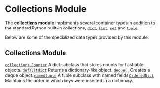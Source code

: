 # Collections Module

The **collections module** implements several container types in addition to the standard Python built-in collections, [`dict`](./dict.md), [`list`](./list.md), [`set`](./set.md) and [`tuple`](./tuple.md).

Below are some of the specialized data types provided by this module.

## Collections Module
[`collections.Counter`](./collections_module/collections_counter.md)
A dict subclass that stores counts for hashable objects.
[`defaultdict`](./collections_module/default_dict.md)
Returns a dictionary-like object.
[`deque()`](./collections_module/deque.md)
Creates a deque object.
[`namedtuple`](./named_tuple.md)
A tuple subclass with named fields
[`OrderedDict`](./orderd_dict.md)
Maintains the order in which keys were inserted in a dictionary.
